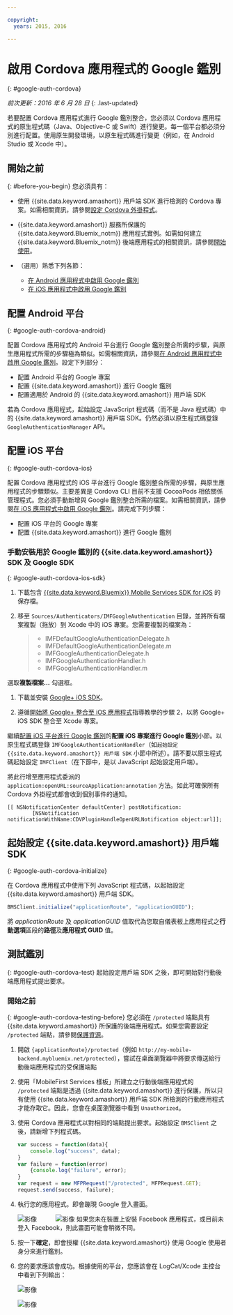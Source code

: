 ```yaml
---

copyright:
  years: 2015, 2016

---
```


# 啟用 Cordova 應用程式的 Google 鑑別
{: #google-auth-cordova}

*前次更新：2016 年 6 月 28 日*
{: .last-updated}

若要配置 Cordova 應用程式進行 Google 鑑別整合，您必須以 Cordova 應用程式的原生程式碼（Java、Objective-C 或 Swift）進行變更。每一個平台都必須分別進行配置。使用原生開發環境，以原生程式碼進行變更（例如，在 Android Studio 或 Xcode 中）。

## 開始之前
{: #before-you-begin}
您必須具有：
* 使用 {{site.data.keyword.amashort}} 用戶端 SDK 進行檢測的 Cordova 專案。如需相關資訊，請參閱[設定 Cordova 外掛程式](https://console.{DomainName}/docs/services/mobileaccess/getting-started-cordova.html)。  
* {{site.data.keyword.amashort}} 服務所保護的 {{site.data.keyword.Bluemix_notm}} 應用程式實例。如需如何建立 {{site.data.keyword.Bluemix_notm}} 後端應用程式的相關資訊，請參閱[開始使用](index.html)。




* （選用）熟悉下列各節：
   * [在 Android 應用程式中啟用 Google 鑑別](https://console.{DomainName}/docs/services/mobileaccess/google-auth-android.html)
   * [在 iOS 應用程式中啟用 Google 鑑別](https://console.{DomainName}/docs/services/mobileaccess/google-auth-ios.html)


## 配置 Android 平台
{: #google-auth-cordova-android}

配置 Cordova 應用程式的 Android 平台進行 Google 鑑別整合所需的步驟，與原生應用程式所需的步驟極為類似。如需相關資訊，請參閱[在 Android 應用程式中啟用 Google 鑑別](https://console.{DomainName}/docs/services/mobileaccess/google-auth-android.html)。設定下列部分：

* 配置 Android 平台的 Google 專案
* 配置 {{site.data.keyword.amashort}} 進行 Google 鑑別
* 配置適用於 Android 的 {{site.data.keyword.amashort}} 用戶端 SDK

若為 Cordova 應用程式，起始設定 JavaScript 程式碼（而不是 Java 程式碼）中的 {{site.data.keyword.amashort}} 用戶端 SDK。仍然必須以原生程式碼登錄 `GoogleAuthenticationManager` API。

## 配置 iOS 平台
{: #google-auth-cordova-ios}

配置 Cordova 應用程式的 iOS 平台進行 Google 鑑別整合所需的步驟，與原生應用程式的步驟類似。主要差異是 Cordova CLI 目前不支援 CocoaPods 相依關係管理程式。您必須手動新增與 Google 鑑別整合所需的檔案。如需相關資訊，請參閱[在 iOS 應用程式中啟用 Google 鑑別](https://console.{DomainName}/docs/services/mobileaccess/google-auth-ios.html)。請完成下列步驟：

* 配置 iOS 平台的 Google 專案
* 配置 {{site.data.keyword.amashort}} 進行 Google 鑑別

### 手動安裝用於 Google 鑑別的 {{site.data.keyword.amashort}} SDK 及 Google SDK
{: #google-auth-cordova-ios-sdk}
1. 下載包含 [{{site.data.keyword.Bluemix}} Mobile Services SDK for iOS](https://hub.jazz.net/git/bluemixmobilesdk/imf-ios-sdk/archive?revstr=master) 的保存檔。

1. 移至 `Sources/Authenticators/IMFGoogleAuthentication` 目錄，並將所有檔案複製（拖放）到 Xcode 中的 iOS 專案。您需要複製的檔案為：

	> * IMFDefaultGoogleAuthenticationDelegate.h
	> * IMFDefaultGoogleAuthenticationDelegate.m
	> * IMFGoogleAuthenticationDelegate.h
	> * IMFGoogleAuthenticationHandler.h
	> * IMFGoogleAuthenticationHandler.m

選取**複製檔案...** 勾選框。

1. 下載並安裝 [Google+ iOS SDK](http://goo.gl/9cTqyZ)。

1. 遵循[開始將 Google+ 整合至 iOS 應用程式](https://developers.google.com/+/mobile/ios/getting-started)指導教學的步驟 2，以將 Google+ iOS SDK 整合至 Xcode 專案。

繼續[配置 iOS 平台進行 Google 鑑別](https://console.{DomainName}/docs/services/mobileaccess/google-auth-ios.html)的**配置 iOS 專案進行 Google 鑑別**小節。以原生程式碼登錄 `IMFGoogleAuthenticationHandler`（如`起始設定 {{site.data.keyword.amashort}} 用戶端 SDK` 小節中所述）。請不要以原生程式碼起始設定 `IMFClient`（在下節中，是以 JavaScript 起始設定用戶端）。

將此行增至應用程式委派的 `application:openURL:sourceApplication:annotation` 方法。如此可確保所有 Cordova 外掛程式都會收到個別事件的通知。

```
[[ NSNotificationCenter defaultCenter] postNotification:
		[NSNotification notificationWithName:CDVPluginHandleOpenURLNotification object:url]];
```

## 起始設定 {{site.data.keyword.amashort}} 用戶端 SDK
{: #google-auth-cordova-initialize}

在 Cordova 應用程式中使用下列 JavaScript 程式碼，以起始設定 {{site.data.keyword.amashort}} 用戶端 SDK。

```JavaScript
BMSClient.initialize("applicationRoute", "applicationGUID");
```

將 *applicationRoute* 及 *applicationGUID* 值取代為您取自儀表板上應用程式之**行動選項**區段的**路徑**及**應用程式 GUID** 值。

## 測試鑑別
{: #google-auth-cordova-test}
起始設定用戶端 SDK 之後，即可開始對行動後端應用程式提出要求。

### 開始之前
{: #google-auth-cordova-testing-before}
您必須在 `/protected` 端點具有 {{site.data.keyword.amashort}} 所保護的後端應用程式。如果您需要設定 `/protected` 端點，請參閱[保護資源](https://console.{DomainName}/docs/services/mobileaccess/protecting-resources.html)。


1. 開啟 `{applicationRoute}/protected`（例如 `http://my-mobile-backend.mybluemix.net/protected`），嘗試在桌面瀏覽器中將要求傳送給行動後端應用程式的受保護端點

1. 使用「MobileFirst Services 樣板」所建立之行動後端應用程式的 `/protected` 端點是透過 {{site.data.keyword.amashort}} 進行保護，所以只有使用 {{site.data.keyword.amashort}} 用戶端 SDK 所檢測的行動應用程式才能存取它。因此，您會在桌面瀏覽器中看到 `Unauthorized`。

1. 使用 Cordova 應用程式以對相同的端點提出要求。起始設定 `BMSClient` 之後，請新增下列程式碼。

	```JavaScript
	var success = function(data){
    	console.log("success", data);
    }
	var failure = function(error)
    	{console.log("failure", error);
    }
	var request = new MFPRequest("/protected", MFPRequest.GET);
	request.send(success, failure);
	```


1. 執行您的應用程式。即會蹦現 Google 登入畫面。

	![影像](images/android-google-login.png) &nbsp;&nbsp;&nbsp;&nbsp;&nbsp;&nbsp;&nbsp;&nbsp;&nbsp;	![影像](images/ios-google-login.png)
	如果您未在裝置上安裝 Facebook 應用程式，或目前未登入 Facebook，則此畫面可能會稍微不同。
1. 按一下**確定**，即會授權 {{site.data.keyword.amashort}} 使用 Google 使用者身分來進行鑑別。

1. 	您的要求應該會成功。根據使用的平台，您應該會在 LogCat/Xcode 主控台中看到下列輸出：

	![影像](images/android-google-login-success.png)

	![影像](images/ios-google-login-success.png)
